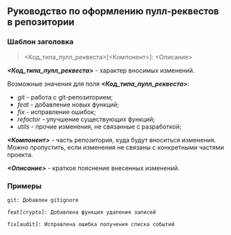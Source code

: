 ## Руководство по оформлению пулл-реквестов в репозитории

### Шаблон заголовка

> <Код_типа_пулл_реквеста>[<Компонент>]: <Описание>

***<Код_типа_пулл_реквеста>*** - характер вносимых изменений.

Возможные значения для поля ***<Код_типа_пулл_реквеста>***:

* _git_ - работа с git-репозиторием;
* _feat_ - добавление новых функций;
* _fix_ - исправление ошибок;
* _refactor_ - улучшение существующих функций;
* _utils_ - прочие изменения, не связанные с разработкой;

***<Компонент>*** - часть репозитория, куда будут вноситься изменения. Можно пропустить, если изменения не связаны с конкретными частями проекта.

***<Описание>*** - краткое пояснение внесенных изменений.

### Примеры

```
git: Добавлен gitignore

feat[crypto]: Добавлена функция удаления записей 

fix[audit]: Исправлена ошибка получения списка событий
```